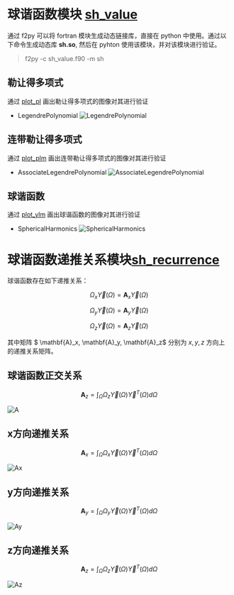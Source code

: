 
# 球谐函数模块 [sh_value](./src/lib/sh_value.f90)

通过 f2py 可以将 fortran 模块生成动态链接库，直接在 python 中使用。通过以下命令生成动态库 **sh.so**, 然后在 pyhton 使用该模块，并对该模块进行验证。
>f2py -c sh_value.f90 -m sh

## 勒让得多项式
通过 [plot_pl](./tools/plot_pl.py) 画出勒让得多项式的图像对其进行验证

- LegendrePolynomial
  ![LegendrePolynomial](./data/LegendrePolynomial.png)

## 连带勒让得多项式
通过 [plot_plm](./tools/plot_plm.py) 画出连带勒让得多项式的图像对其进行验证
- AssociateLegendrePolynomial
  ![AssociateLegendrePolynomial](./data/AssociateLegendrePolynomial.png)

## 球谐函数
通过 [plot_ylm](./tools/plot_ylm.py) 画出球谐函数的图像对其进行验证
- SphericalHarmonics
  ![SphericalHarmonics](./data/SphericalHarmonics.png)

# 球谐函数递推关系模块[sh_recurrence](./src/lib/sh_recurrence.F90)

球谐函数存在如下递推关系：

$$Ω_x\vec{Y}(Ω) = \mathbf{A}_x\vec{Y}(Ω)$$

$$Ω_y\vec{Y}(Ω) = \mathbf{A}_y\vec{Y}(Ω)$$

$$Ω_z\vec{Y}(Ω) = \mathbf{A}_z\vec{Y}(Ω)$$

其中矩阵 $ \mathbf{A}_x,  \mathbf{A}_y,  \mathbf{A}_z$ 分别为 $x,y,z$ 方向上的递推关系矩阵。



## 球谐函数正交关系

$$ \mathbf{A}_z = \int_{\Omega} Ω_z\vec{Y}(Ω) \vec{Y}^{T}(Ω) d\Omega$$

![A](./data/A.png)

## x方向递推关系

$$ \mathbf{A}_x = \int_{\Omega} Ω_x\vec{Y}(Ω) \vec{Y}^{T}(Ω) d\Omega$$

![Ax](./data/Ax.png)

## y方向递推关系

$$ \mathbf{A}_y = \int_{\Omega} Ω_y\vec{Y}(Ω) \vec{Y}^{T}(Ω) d\Omega$$

![Ay](./data/Ay.png)

## z方向递推关系
$$ \mathbf{A}_z = \int_{\Omega} Ω_z\vec{Y}(Ω) \vec{Y}^{T}(Ω) d\Omega$$

![Az](./data/Az.png)
